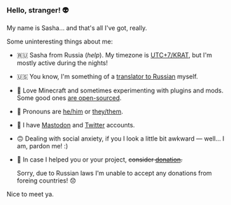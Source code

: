 ### Hello, stranger! 👽

My name is Sasha... and that's all I've got, really.

Some uninteresting things about me:

- 🇷🇺 Sasha from Russia (*help*). My timezone is [UTC+7/KRAT](https://time.is/KRAT), but I'm mostly active during the nights!
- 🇺🇸 You know, I'm something of a [translator to Russian](https://crowdin.com/profile/brawaru) myself.
- 🧊 Love Minecraft and sometimes experimenting with plugins and mods. Some good ones [are open-sourced](https://github.com/Brawaru?tab=repositories&language=java).
- 🤹 Pronouns are [he/him](https://pronoun.is/he) or [they/them](https://pronoun.is/they/.../themselves).
- 🐘 I have [Mastodon](https://mastodon.social/@sasha_sorokin) and [Twitter](https://twitter.com/@brawaru) accounts.
- 🙃 Dealing with social anxiety, if you I look a little bit awkward — well… I am, pardon me! :)
- 🍵 In case I helped you or your project, ~~consider [donation](https://donate.stream/en/brawaru).~~

  Sorry, due to Russian laws I'm unable to accept any donations from foreing countries! 😞

Nice to meet ya.
